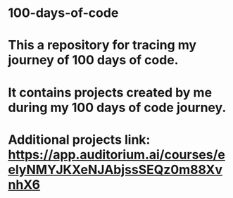 # 100-days-of-code
# This a repository for tracing my journey of 100 days of code.
# It contains projects created by me during my 100 days of code journey.
# Additional projects link: https://app.auditorium.ai/courses/eelyNMYJKXeNJAbjssSEQz0m88XvnhX6
